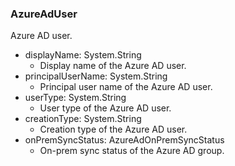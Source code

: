 ### AzureAdUser
Azure AD user.

- displayName: System.String
  - Display name of the Azure AD user.
- principalUserName: System.String
  - Principal user name of the Azure AD user.
- userType: System.String
  - User type of the Azure AD user.
- creationType: System.String
  - Creation type of the Azure AD user.
- onPremSyncStatus: AzureAdOnPremSyncStatus
  - On-prem sync status of the Azure AD group.
